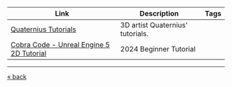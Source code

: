 | Link                                                                                    | Description                      | Tags   |
| --------------------------------------------------------------------------------------- | -------------------------------- | ------ |
| [Quaternius Tutorials](https://quaternius.com/tutorials.html)                           | 3D artist Quaternius' tutorials. |        |
| [Cobra Code - Unreal Engine 5 2D Tutorial](https://www.youtube.com/watch?v=QVxK2dPJr4g) | 2024 Beginner Tutorial           |        |

---
[« back](readme.md)